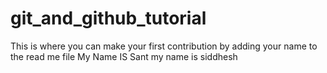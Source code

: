 # git_and_github_tutorial
This is where you can make your first contribution by adding your name to the read me file
My Name IS Sant
my name is siddhesh